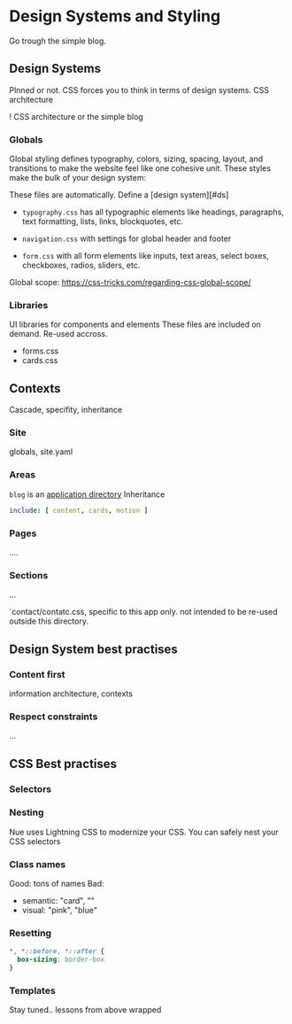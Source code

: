 
# Design Systems and Styling
Go trough the simple blog.



## Design Systems
Plnned or not. CSS forces you to think in terms of design systems.
CSS architecture


! CSS architecture or the simple blog


### Globals
Global styling defines typography, colors, sizing, spacing, layout, and transitions to make the website feel like one cohesive unit. These styles make the bulk of your design system:

These files are automatically. Define a [design system][#ds]

- `typography.css` has all typographic elements like headings, paragraphs, text formatting, lists, links, blockquotes, etc.

- `navigation.css` with settings for global header and footer

- `form.css` with all form elements like inputs, text areas, select boxes, checkboxes, radios, sliders, etc.

Global scope: https://css-tricks.com/regarding-css-global-scope/


### Libraries
UI libraries for components and elements
These files are included on demand. Re-used accross.

- forms.css
- cards.css


## Contexts
Cascade, specifity, inheritance

### Site
globals, site.yaml

### Areas
`blog` is an [application directory]()
Inheritance

``` yaml
include: [ content, cards, motion ]
```

### Pages
....


### Sections
...


`contact/contatc.css, specific to this app only. not intended to be re-used outside this directory.


## Design System best practises

### Content first
information architecture, contexts

### Respect constraints
...



## CSS Best practises


### Selectors

### Nesting
  Nue uses Lightning CSS to modernize your CSS. You can safely nest your CSS selectors

### Class names

Good:
  tons of names
Bad:


- semantic: "card", ""
- visual: "pink", "blue"

### Resetting

```css
*, *::before, *::after {
  box-sizing: border-box
}
```

### Templates
Stay tuned.. lessons from above wrapped



